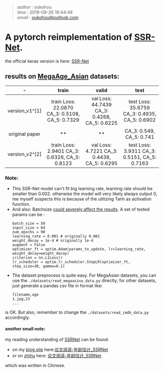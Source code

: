>_author_   :   oukohou  
>_time_     :   2019-09-26 16:44:48  
>_email_    :   oukohou@outlook.com

# A pytorch reimplementation of [SSR-Net](https://www.ijcai.org/proceedings/2018/0150.pdf).  
the official keras version is here: [SSR-Net](https://github.com/shamangary/SSR-Net)  

## results on [MegaAge_Asian](http://mmlab.ie.cuhk.edu.hk/projects/MegaAge/) datasets:  
|-|train|valid|test|
|:---:|:---:|:---:|:---:
|version_v1^[1]|train Loss: 22.0870 CA_3: 0.5108, CA_5: 0.7329|val Loss: 44.7439 CA_3: 0.4268, CA_5: 0.6225|test Loss: 35.6759 CA_3: 0.4935, CA_5: 0.6902
|original paper|**|**|CA_3: 0.549, CA_5: 0.741|
|version_v2^[2]|train Loss: 2.9401 CA_3: 0.6326, CA_5: 0.8123|val Loss: 4.7221 CA_3: 0.4438, CA_5: 0.6295|test Loss: 3.9311 CA_3: 0.5151, CA_5: 0.7163

[^1]: train from scratch, use MSEloss;  
[^2]: use pretrianed my implementation_v1, use L1Loss.


### Note:  
- This SSR-Net model can't fit big learning rate, learning rate should be smaller than 0.002.
otherwise the model will very likely always output 0, me myself suspects this is because of the 
utilizing Tanh as activation function.  
- And also: Batchsize [could severely affect the results](https://github.com/shamangary/SSR-Net/issues/38). A set of tested params can be :
    ```text
    batch_size = 50
    input_size = 64
    num_epochs = 90
    learning_rate = 0.001 # originally 0.001
    weight_decay = 1e-4 # originally 1e-4
    augment = False
    optimizer_ft = optim.Adam(params_to_update, lr=learning_rate, weight_decay=weight_decay)
    criterion = nn.L1Loss()
    lr_scheduler = optim.lr_scheduler.StepLR(optimizer_ft, step_size=30, gamma=0.1)
    ```   
- The dataset preprocess is quite easy. For MegaAsian datasets, you can use the `./datasets/read_megaasina_data.py` directly;
for other datasets, just generate a pandas csv file in format like:
    ```text
    filename,age
    1.jpg,23
    ...
    ```
is OK. But also, remember to change the `./datasets/read_imdb_data.py` accordingly.
<br>

#### another small note:
my reading understanding of [SSRNet]((https://www.ijcai.org/proceedings/2018/0150.pdf)) can be found:
 - on my [blog site](https://www.oukohou.wang/) here:[论文阅读-年龄估计_SSRNet](https://www.oukohou.wang/2019/09/20/SSRNet/) 
 - or on [zhihu](https://www.zhihu.com/) here: [论文阅读-年龄估计_SSRNet](https://zhuanlan.zhihu.com/p/87692466).  

which was written in Chinese. 